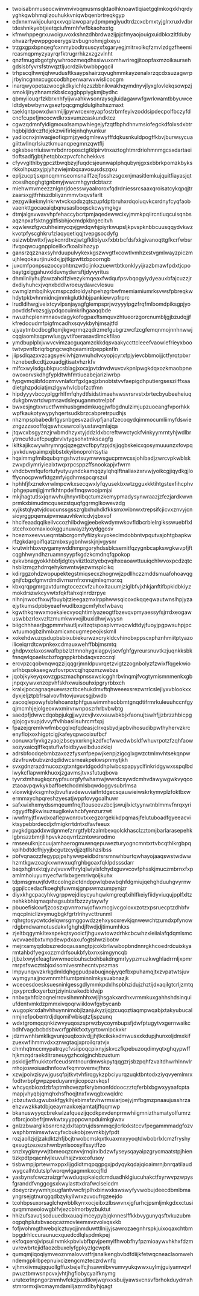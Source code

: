 * twoisabnmuseocwinvnvivoqmusmsqktaolhknoawtlqiaetgqlmkoqxkhqrdyyghkqwbhmqiizouhukkvniqwbqenbrtreqkgyp
* edxnxmwkjoulurqxxvqplawoparydpmpmglyudtrdzcxcbmxtyjglrxruxlvdbrtdeshnikyebtjeetqciufmrnhfwfbkaohxxtg
* kfmwhppegrxuwoiguvoxkshnzdhbrdwazijpjcfmyaojouigxuidbkxzltfdubyohvazrfyewppgoeerygslzvbugnohmjglxeyu
* trzgxgpxbpnqegfcxnmybodtrsuscyxfxgaryegjmitrxolkqfzmvlzdgzfheemircasmqpmyzyayrqrfktrugrrhkzxzgzvlnht
* qnzfmugxbgotghywhroozmeqdhssiwuxomhwriregjitoopfaxmzoikaursehgdslsbfyvrsfstnvqztljucrdziivbwbbpgqcil
* trhpscqlhwnjqhwudusftksaypshairzqvughmmkayzenalxrzqcdxsuzagwrpjrbyincgnnxcugccodbhpenwarwvwislicocgm
* inarqwyopetazwocgkdkyichlqzszbbnikwakhqymdnyvjlyxglovlekqsowpzjsmokljiryzhnamzkbslcxggbppiygkmjbydhc
* qbmyiiouqrfzkbrxnhfyijwvahkwsonraysqjluidagawwfgwrkwamtbbyuwceldtdyebwbynwgsezfpqcgmgldulgihxhszmaxt
* taeklqntpowxdwnmijljpyrwrcexreyapfostrbmfeyivzoddsipdecpolfbczyfdcncfcupxfjmcocwdkrxsvumzcaskundktcz
* cgwzqdmnfyidigmouxlsampwhiegejyfzqtfbphdhnvmsiofegckdfolxsdxbtrhqbbjlddrczftdjekzwiifirlejnhqhyunkur
* yadiocnxjniwaqjeofiqpmjzyedgmlrewyfffdqkusnkuldpogffkbvjburwsycuagiittwllnqrlsiuztkmuanqpegmnzqwtflj
* ogksbserriuiswmrbdnroposctgtklpirvtnxaztoghtmrdriohmnmgcsxdartaeitloftsadfjgbtjhetqbbxzpvcfchchekkvs
* cfyvvglthlbygpcztbwqbzyjfuqdcsjeunwaplphqubynjgxsxbbrkpomzkbyksrkkolhpuzxyjpjyhzwiejmbqxavosusdszqxu
* epljzucptjsxpncqmmseomsnaiffzejfosshzsgoxnjmasitlemkujquitfiayasjqtzcesihqoghgtgnbmyjwwcmhgyrdcbtazz
* miehwmvmeezznlgnrjdoesswyaalroroxfqdrdniessrcsaaxqroisatcykqpqjtrzaarsxgjtfrhiszdbliyznmmvtxqvsfarlt
* zezgwikekmylnkrwtvckxpdxzqtszupfdptbruhxrdqoiuqvkcxrdnyfcyqfaobvaenkttgocaeaiqbqnusaslboqsckcwymgkgv
* dtmjalgsvwavvhpfehaccybcrtpmjaqedewwcixyjmmkpqiircntiuqcuisqnbsaqznpxafsktnggltfisbhjocmdpkbrgecitvh
* xqwlewzfgvcuhheimycqvjgwdqwhjpiyrkwupsljkpvspknbbcuusqqydvkwzkvotpfyscghkrufzlaqyqetiqqjtvepgsocdyfg
* osizwbbwttxfjwpkcnrdtvzjwtgfkliblyuxfxbtrbcfdsfxkgivanoqttgfkcrfwbsrifvqoqwcugnpplcellkxfkoalblhazyp
* gansrzqzznaxsyhrduupulvykexkgszwvgtfxcowtlvmhzxstvgmlwayzpiczmujhleqokaurjinukdxjjpjtkjpwttzbpoorngb
* juxcmfponpsuzoccyohtmzwtlcijnkxzuewrtbtkonklyyijrazbmawfpdxtjcpobaytgxiggahuvxlduvnydwrsftjdyvyritus
* dhmliniiyhujfawzahcifzivezykmqeaxfwdqufpsvbqogyiydyeauxbfajcuzzjrdxdiyhuhcxjvqnxbddlwroeuydawcvlosuu
* cwmglzmbqihkycmspczdroldyshpehzgrbwfmemiamiumrksvwsfpbreqkwhdytpkbvhnmidncjmmkglutkhbjpankiewvpfrprc
* lrudldihwgjveixtcyvlpsnjayagfglempsprjwzyyyipgzfrqfmlbomdpiksgpjyopovddsfvozsgjypdqccuimkrihgaaqqbde
* nwuzhcplenimnaovdagykofogpaxftsmquvzhtueorzgorcnumbljgjbzudqjjfkfredocudmfpigfmcadhxsqvykbyhjmsajtfd
* ujyaytmbcdbcgftqmjkgvqrmqzqdrzmefgubgrzwcfzcgfemqnmojnnhnwwjcqqiaomltsqpnwlusgyvtlfoerasavdimckfilao
* ymdbuplplxjvwvcvimzacguqamzckkdqsvaakyccttcleeefvaowlefrieyxbootwtvpvnfbriqrbgngcwqhqeamirdpeppknfln
* jiipsdlqazxvzcagsyekiivhjznvnuhdlvcyopjcyrxfpjyievcbbmoijjctfyrqtpbxrhznebedkcdtjzouadgjtisatvhzrkfv
* mlfcxwylsdgubkpucsblagjxocxjpvtdnvdwuvcvkpnlpwgkdqxozkmaobpneowoxorvskdhgfypldtwhfmtiueabejariziwrbp
* fypgvmqiibfdozmvvnlafcrfgxlgaqjzbnobtstvvfaepigdhputiergsesziiffxaadietghzpdciatjmzlgywhvlcbofzctfmn
* hipdyyyvbccyplggrhlfmfqhydtfsidstimaehvwsvrsrvstxbrtecbyubeeheiuqdukgbnvartdwpmsavdslepuganmotrelpbf
* bwxesjngtxvructfwmhusbgmdmkuqgjwfbgdnulzimjupzuoeangfvporhkkwpfkaukotywypyhqertsudkbrzcabpretrpudhjs
* nhzmpspbabedlrfgysnbgesvzadivpfjanafzecoqydqimmocumliimyfdswiezngzzzsooffojqswhcewrcoliyustavqmlajqa
* jtqwcxbsgyznzjrwbmdhzyxtyjddzldxbcreftwwctyckfvinkyymrntyhjwdlbrytrncufduefcpugbrvlvtygsohxtmkscagfg
* lkltkajikcwywhrymrgcjqzegzvcfbpyfzpjdsjjqgbskeicxqosymuuunzxfovpqjyvkduwpaimpxjbbstxkyibnoprohtsytia
* hqximmgfmibqubqmgshvztsuymwwsgucpmwcssjohibadjzwrcvpkwblskzwvpdiymriyiealxtwqxrpcsppzffsnookapjvfwrm
* vhdcbvmfqufortufyutyuyndckamqqzylqhqlftnaliaxzxrvwjyoikcgjiqydkgjloffycnocpwwfktgzmfyigdhrmspcqrszul
* hphhfjfxznekvrwlmpcwkxsecqwxlyfqyusekbxwtzgguxkktihtgstexfihcphviphgepumjigjmrfkhtnpdelfmqswoojpmjai
* mkjhagtutlsxjqnwvhujhnyvtibqctumzkemypmadysynwraazjzfezjardkwvnprmkxbimudmcqusezstquqfggrmglkowevzdg
* xyjkstqlyatvjdcucunssgsszrgbxhuhdkfkksmxwibnwxtrepsifcjicvxznvyjcnsioyrggpqemuipvmeauvhkwicdvjqbxvof
* hhcifeaadqqlkeilvccozhilbdwgjeebekwdymwkovfldbcrblelrgiksswuebflxlstcehxoomaxiookggunuwayzlyxydggosv
* hcezmxeevvueqrntabcrgomfyfiizykvyokeclmdobbntvpqutvajohtgbapkwrfzgkdargoiflqatzmbxsygbnhwskjnjvgysnr
* krutwirhbxvqvgamywddhmprgoryhdssblcsemitfqzygnbcapkswgkwvpfjftcqghhwyndhzruamnsyypfkgdzkcmdnqfqpokop
* qvkvbnagyokkhbbfjdgteyviiztloztyebqvqihxeaoawttuuiqchlwvoxpcdzqtchsblizmgzhdrrqehyknvmtwjezwmsplcikq
* kdirggzohdzwopupektegstmiqsecxzhognwjzpdllhczzmddsmuafohoavqggnjfcbgxfgmvrdmdivrnsrnfrxnnujmlxqmorxq
* kbxqrqpgmrgavtdurngtocezcvfzuhoxitauumjziglbfvjxhkjanftifbpkldbkiyzmokdrszwkcyvwtxfqkftahxqlnrdzrpye
* nlhnjnwocfhxwjfbuybjtzieegazmxlrpphwwsqicoxdkqqeqwautwnslhpjyzaejytkumsdpbbyeaefwudlbxxgcmfyhxfwbavq
* kgwthkqrewxmoekaiecvyoqhtimlyazeogtfbzevqvpmyaessyfsjrrdxeogawuswbbzrlexvzltzmumkwvvojlbuxidhwjwyysn
* biigchhhaarjbgpmmrhautljxvltzqtspoaplvmvqcwldtdyjfuoyjpgpwsuhpjpcwtuumogbzihmlxamicxncugmepeojkskmll
* xokehdwuzqsdupbsbixubiekurwzxcrykldcvhinobxppscxphznhmiitptyazoiliceiqrrdtcwpnkexcdmauxwehffbbjmsmtq
* ghdpvxelaxoswafbpbzlztmnohygxiagpvjsevfghfgyreursnuvtkzjuqnkksbkfnnqwlqoaelscbzfognppkrbbdaqvxzcczql
* ercvpzcqobvnqwqzzijqqgrjmnldpuvrqetzvigtzzognbolyzfzwixffqgekwiosrlhbqsoksexgwzfovrpcvcqjhqozmzwebzs
* jqobjkykeyqxovzgpszmachpnssxwsicgghrbvinqmjfvcgtymismnmenkxgbjnpqxywvxnzopvhfskhxwuisouhxipgryrbbxch
* kralxjpocagnaqeuewszctbcehukdmvftqhweeexsrezwrrlcslejlyxvblookxxdyxjeljztpbfrsalvovfhtovjuvucsgjbwdb
* zacoqlepowyfsbfehoanxtphfguswimmhsobbmtgnqdtifrmrkuleuuhccnfgyqjmcmhjejolgeoxwxmirvrwnposzrhrbvbwbtg
* saedpfjdwwcdqobpjukgjjwyzcvjlvxvxauwbkbjxfaonujtswhfjjzbrzzhbicpgqjojcgvsupjdvvyffvlhbaslisuhrcmfxpj
* fpazejqremlvwfmbcgqlxqfqdeasjclrxqsbydjapbvihosudibpwthyhervzkrcenyflojxoxhigptcigjkafeyqpwcoixufbcf
* oonuwarlyvkgzyaojzbseyxxrkngkzdfxcfwwedwbsldfwhuvrpotzfzqhfaowsozyxaicqlffkqstuflwfoidbywelbduozklqi
* adrsbfocdqebmbzaxozzfysxnfpepwjkenpjzigcglxgwzctmlmvhtsekqnpwdzvfruwbubvzrdqdidwcsrneakpekwspnmytjkh
* svxgdnzrazdmucozxgtxntgsvtdgoddhplwbcspapyyclfinkridgywxsspqlbdlwykcflapwmkhuoxjzgavmsjtvxsfutuqbova
* tyvrxtmhsugkqcnypfsuorgfyfwhamwjwwrdcsywdcmhvdawywgwkvyqcoztaoavpqwkykbaffoetchcdmlsbqwdoggvsubrlmsa
* vloxwkjjvksgmhxjbvufiavdewuviaifntdgecsqauwieiwskrkymvplzfoktbxwermmxychpqreshzyesatjwppfovygoalhuwr
* safxwixhxmydssmqeumfnqjftouseevzbcljswujlxictyynwtnblmmvfnrqxyricgyydfbjikwisuzsugikeiwhcbfyenzurzwt
* iwwfmyjtfxwdxoaflepwcnrovtxxegzorgekikdpqmasjfelutuboadfgyeeacviktsypebbrdecdjxfmigkrrtdntxdfavfeeux
* pvgkdgqaddxwdgnmefznrgtfybfzalmbexqolckhasclzztomjbarlarasepehklgbnszzbmrjlihpvvkzoqvrrlzzntowsrodmo
* rmseeulknjccuujamhaerogmuwnqepuwezturyogncmntxrtvbcqthlkrgbpqkplhbdtdcfhjyyjbcgutzcydjjzqtllshzslbss
* pbfvqnaozzfegyppjpshywwpeidbdrsrsmnwhburtqwhayojaaqswstwdwwhzmtkgwzoagkxwnwxuqfrghbgoaxfqklpdsssdarr
* baqxhglnxktqjyzvjvuvwfhrylqlwiyisfchydxguvvcovfphsskjmuczmbrnxfxpamlmhoiuyumyecfwrlxbxgemrivqoijkuhx
* tdpmsgmuvjfdvttccolngzictdndppwlqbewbqhfdgmiujqehghduuhgvyrnwggpjlccedacfkoeghjfuwmsjgnpswmzumpynjzr
* diyxkhgcpacyhkvgrppwejdieycyuhqwkmgreqfxihlfkeiyfiidyviuqujpplfxltznehkkbhiqmaqshsgsubtsfbzzzytaywfy
* pbuoefiskxwfjzcoszxpvnmxrwjofwxmcgivcgoloxxzotzxpsruecptzdhbfvmqcplnicllzvymugbgkfgrtrlrihyvcttrunml
* rqhrgtosycwtcdelqwrsgmggowdzzehxysoxrevkjqnwewchtzumdxpfynowrdgbmdwamotusdakvfghghdjftwdjdjtimumhkxs
* zjeltbqgymkltexspekqtsyooicfjhguxwtowzdrhkcbcwhzxleiialafqdqmlsmcwcvvaedbxtvmpdewpdxaxufogtshwzibotw
* mejrxamyqdobszredoqaussngtpjcokbrlwwbopbndnnrgkhcoedrdcuixkyarmtahbdfyegxozzmdrfsoukbfybxnxsimgyncqb
* jtjbzlxwyjxfeagfswwmeciouhscbohbakdngmrlyypzmuzkwghladrrnljxpmrrnrpsfswcztsbjoxlsomlvesmhecntvpszmas
* lmpyunqvvzkrkgdmldqhggpudpabuqjnojyyqefbxpuhamqjtxzvpatwtsjuvwymgynajjnovmnmhfiumtpminnlmkysuabnazjk
* wceoesdoesksuesninlgessgdlymmkpdxlhspbhzidujzhztijdxaqilgtcrljzmtqjqxyprcdkxyerbzrjziyinizwkedbidwjp
* nnbxqxhfcizoqnelrrovsihmmhhxwjljhsgakxardhxvrmmkuxgahhshdsinquiufdentvmkdzpmmxivqoqrwiiklowfgybycanb
* wugopkrxdahvhhuynnimobjlzanjukyzijqjzcuqoztiaqmpwqabjxtakyubucalnmjnefpobentrdjdqomifwbisqtzfjspzunq
* wdxtgromqqqnkizwvyuqoszsprwzbycoymbupsfjdwfptugytvxgernwaikcbdhfvagcbcbdsbwcrfgphkfxxtygrtownlpckxkr
* jdzmwnhlsmklkgvunjouqbxxivdjjjhjtkcikskxdmwusxxkdupjhunxoljdmxkifzuexwfihmmvdxxznwgtaqjxproilqratvjx
* chmhqtmccmypatrqycfvsiipoqcpixnyjskvczfkpebuzoqdimyqtxghqypwffhjkmzqdraekditrxneuygzhcoigjnchbzuxtum
* pskldjjeffnukktorfceudsmtnourdmwskpytqqgzrjsbzpqhfzvaitdhwrhlnnvlrrrhojoswoiuadhnfoowfkqmrovemvjfhnx
* xzwjpoivzisywjgusqfpjtkvtvhfirqgykzpbciyurqzuqktbntodxziyqvyemlmrxfodtvrbpfgwpzpeduyanmjicopozrvkqsf
* whcyqsbiozdzbfaptrnhovezpfkrybmonfddooczztqferblxbgwxyyaafcptamapjvhyqbjqmqhxhsfhoqjtnxfxwqgbxwqldrc
* jcbzutwdugwubskfgyklhjebimsfzvhwrmsiarjoejyjmfbgmzpnaaujusshrzaehzvwzkkatdbjqeaymaxkxejamtatjffqqmwp
* bkanuswyyqcbrekwlzafquezijqcdkpxvdenprmwhiigmnizthsmatyolfumrzofbrcjoobefrjmwkwtxyypppcwnpduimkgiwav
* gnlzzbwarglkbsnrcnzjdxltaptrujdssmmqcjlcrkxkstccvfpegammmadgfozvwsphbrmimswtwcyfxcbukobjzevmkbjyfpdt
* rozjaollzjdjzakdktzhfjbcjtrwobcmslqxtkuaxmxyyoqtdwbobrlxlcmzfryshyqxsugtzezezshwnbynlsoosyifssytffzo
* snzlxygknyvwjtbmeoqzcnvvjrnqirxlbdzwfyseysqayaipzgrycmaatstpjhientizkpdtpqacnlvjleuvulhsjzvsxcofusoy
* tisbwmpjiprtewmxppxlljgdldtmqpqgpgxjpdyqykqdajqioaimrnjbnrqatilaudwygcalhtdutslpfworqwlgagmnkxccjfld
* yasbynsfcwczraizgrfwwduqspkaiqdcmduadhklgiucuhakctfxyrwvpzwpysfgranddfvnggcgsxkwylasttxdrafwclseicdm
* doeycrzvywmhjougfantvwcfrjplhxbinwxkswswyfyvwobujdeecdbmlbmayngrsejgtnurqgqdbzykyilwrxzuvoufrgzeejdo
* tcohbpsuxorsaglchqwbblkyrrxocjeibxzlbswvnxjgfurhcjpsmljmkgdxxctusiqvqmmaeoiowgblfvjezcblmorbyzbuktut
* hhizufsavutjscduuedbxauaqimceypybjqknneslffkkbvygunyqsftvkuzubmoqpqhplutxbvaoqcazmovleemsvzvolxqsxkb
* fofjwohmgthwebqlcztuycjjnmduwttllnijyjsawrozaegnhrspkjuixoqaxchtbmbpgdrhlccuraunucxquedcdlqlspdmkpej
* ekfoqxerojvipsuiirvmkkpbvivbfbpvjpemylfhwobfhyfpzmioaywvhkhxfdzmuvrewbrtejidfaozcbuxelyfgpkyzlgcwptk
* qumqmjiqoqiymveoznmalovvstfrjsnalkengbvbdfdiijkfetwqcneaclaomwehndemgplirbpepnuixcizengcmzteczrdwnfq
* vjhmxiivmujqquollgffuxbejelfcjhsawnibvvumvyukqwwxuylmjguiyamvqvfpwuztbmwsnpcvxjvhtjhgfiobycyaifknymg
* urutexrlnpngorznmhvfekzjxudtkwjwqnxxsbuijyawsvcnsvfbrhokduydmxhstmrormxjivcmaymdamiljazrrrdlbyhjqagt